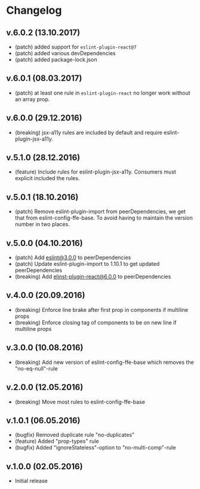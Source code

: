 # Changelog

## v.6.0.2 (13.10.2017)
* (patch) added support for `eslint-plugin-react@7`
* (patch) added various devDependencies
* (patch) added package-lock.json

## v.6.0.1 (08.03.2017)
* (patch) at least one rule in `eslint-plugin-react` no longer work without an array prop.

## v.6.0.0 (29.12.2016)
* (breaking) jsx-a11y rules are included by default and require eslint-plugin-jsx-a11y.

## v.5.1.0 (28.12.2016)
* (feature) Include rules for eslint-plugin-jsx-a11y. Consumers must explicit included the rules.

## v.5.0.1 (18.10.2016)
* (patch) Remove eslint-plugin-import from peerDependencies, we get that from eslint-config-ffe-base. To avoid having to maintain the version number in two places.

## v.5.0.0 (04.10.2016)
* (patch) Add eslint@3.0.0 to peerDependencies
* (patch) Update eslint-plugin-import to 1.10.1 to get updated peerDependencies
* (breaking) Add elinst-plugin-react@6.0.0 to peerDependencies

## v.4.0.0 (20.09.2016)
* (breaking) Enforce line brake after first prop in components if multiline props
* (breaking) Enforce closing tag of components to be on new line if multiline props

## v.3.0.0 (10.08.2016)
* (breaking) Add new version of eslint-config-ffe-base which removes the "no-eq-null"-rule

## v.2.0.0 (12.05.2016)
* (breaking) Move most rules to eslint-config-ffe-base

## v.1.0.1 (06.05.2016)
* (bugfix) Removed duplicate rule "no-duplicates"
* (feature) Added "prop-types" rule
* (bugfix) Added "ignoreStateless"-option to "no-multi-comp"-rule

## v.1.0.0 (02.05.2016)
* Initial release
